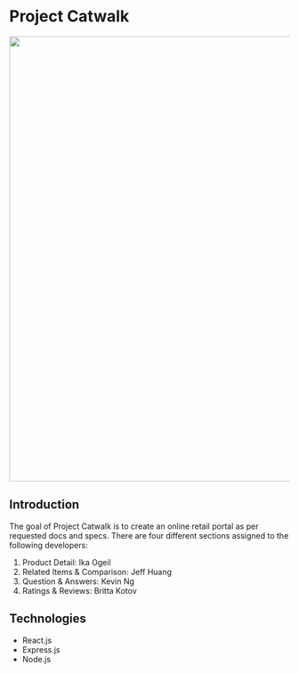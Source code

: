 # Project Catwalk
<p align="center">
  <img src="https://github.com/kinetickingfishers/ProjectCatwalk/blob/main/fec2.gif" align="center" width="800">
</p>

## Introduction
The goal of Project Catwalk is to create an online retail portal as per requested docs and specs. There are four different sections assigned to the following developers:

1. Product Detail: Ika Ogeil
2. Related Items & Comparison: Jeff Huang
3. Question & Answers: Kevin Ng
4. Ratings & Reviews: Britta Kotov

## Technologies
* React.js
* Express.js
* Node.js
